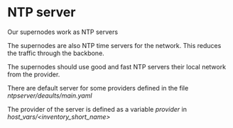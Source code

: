 # NTP server
Our supernodes work as NTP servers

The supernodes are also NTP time servers for the network. This reduces the traffic through the backbone.

The supernodes should use good and fast NTP servers their local network from the provider.

There are default server for some providers defined in the file *ntpserver/deaults/main.yaml*

The provider of the server is defined as a variable *provider* in *host_vars/<inventory_short_name>*
